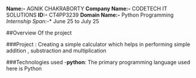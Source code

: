 **Name:-** AGNIK CHAKRABORTY
**Company Name:-** CODETECH IT SOLUTIONS
**ID:-** CT4PP3239
**Domain Name:-** Python Programming
*Internship Span:-** June 25 to July 25


##Overview Of the project

###Project : Creating a simple calculator which helps in performing simple addition , substraction and multiplication

###Technologies used
-**python**: The primary programming language used here is Python
